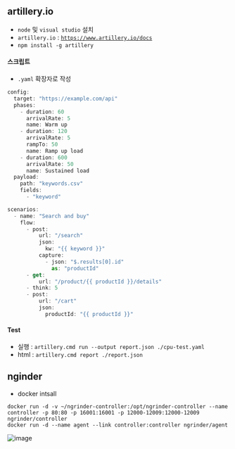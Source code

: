 ## artillery.io

- `node` 및 `visual studio` 설치
- `artillery.io` : [`https://www.artillery.io/docs`](https://www.artillery.io/docs)
- `npm install -g artillery`

#### 스크립트

- `.yaml` 확장자로 작성

```jsx
config:
  target: "https://example.com/api"
  phases:
    - duration: 60
      arrivalRate: 5
      name: Warm up
    - duration: 120
      arrivalRate: 5
      rampTo: 50
      name: Ramp up load
    - duration: 600
      arrivalRate: 50
      name: Sustained load
  payload:
    path: "keywords.csv"
    fields:
      - "keyword"

scenarios:
  - name: "Search and buy"
    flow:
      - post:
          url: "/search"
          json:
            kw: "{{ keyword }}"
          capture:
            - json: "$.results[0].id"
              as: "productId"
      - get:
          url: "/product/{{ productId }}/details"
      - think: 5
      - post:
          url: "/cart"
          json:
            productId: "{{ productId }}"
```

#### Test

- 실행 :  `artillery.cmd run --output report.json ./cpu-test.yaml`
- html : `artillery.cmd report ./report.json`


## nginder 
- docker intsall 
``` docker
docker run -d -v ~/ngrinder-controller:/opt/ngrinder-controller --name controller -p 80:80 -p 16001:16001 -p 12000-12009:12000-12009 ngrinder/controller
docker run -d --name agent --link controller:controller ngrinder/agent
```

![image](https://user-images.githubusercontent.com/106054507/197990460-754a6666-661c-43be-a916-b9bf20bc26fe.png)



